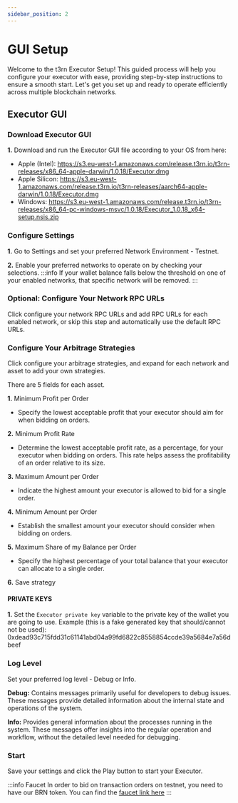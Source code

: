 ```yaml
---
sidebar_position: 2
---
```


# GUI Setup

Welcome to the t3rn Executor Setup! This guided process will help you configure your executor with ease, providing step-by-step instructions to ensure a smooth start. Let's get you set up and ready to operate efficiently across multiple blockchain networks.

## Executor GUI

### Download Executor GUI

**1.** Download and run the Executor GUI file according to your OS from here:

- Apple (Intel): https://s3.eu-west-1.amazonaws.com/release.t3rn.io/t3rn-releases/x86_64-apple-darwin/1.0.18/Executor.dmg
- Apple Silicon: https://s3.eu-west-1.amazonaws.com/release.t3rn.io/t3rn-releases/aarch64-apple-darwin/1.0.18/Executor.dmg
- Windows: https://s3.eu-west-1.amazonaws.com/release.t3rn.io/t3rn-releases/x86_64-pc-windows-msvc/1.0.18/Executor_1.0.18_x64-setup.nsis.zip

### Configure Settings

**1.** Go to Settings and set your preferred Network Environment - Testnet.

**2.** Enable your preferred networks to operate on by checking your selections.
:::info If your wallet balance falls below the threshold on one of your enabled networks, that specific network will be removed.
:::

### Optional: Configure Your Network RPC URLs

Click configure your network RPC URLs and add RPC URLs for each enabled network, or skip this step and automatically use the default RPC URLs.

### Configure Your Arbitrage Strategies

Click configure your arbitrage strategies, and expand for each network and asset to add your own strategies.

There are 5 fields for each asset.

**1.** Minimum Profit per Order

- Specify the lowest acceptable profit that your executor should aim for when bidding on orders.

**2.** Minimum Profit Rate

- Determine the lowest acceptable profit rate, as a percentage, for your executor when bidding on orders. This rate helps assess the profitability of an order relative to its size.

**3.** Maximum Amount per Order

- Indicate the highest amount your executor is allowed to bid for a single order.

**4.** Minimum Amount per Order

- Establish the smallest amount your executor should consider when bidding on orders.

**5.** Maximum Share of my Balance per Order

- Specify the highest percentage of your total balance that your executor can allocate to a single order.

**6.** Save strategy

#### PRIVATE KEYS

**1.** Set the `Executor private key` variable to the private key of the wallet you are going to use. Example (this is a fake generated key that should/cannot not be used): 0xdead93c715fdd31c61141abd04a99fd6822c8558854ccde39a5684e7a56dbeef

### Log Level

Set your preferred log level - Debug or Info.

**Debug:** Contains messages primarily useful for developers to debug issues. These messages provide detailed information about the internal state and operations of the system.

**Info:** Provides general information about the processes running in the system. These messages offer insights into the regular operation and workflow, without the detailed level needed for debugging.

### Start

Save your settings and click the Play button to start your Executor.

:::info Faucet
In order to bid on transaction orders on testnet, you need to have our BRN token. You can find the [faucet link here](../../resources/faucet)
:::
